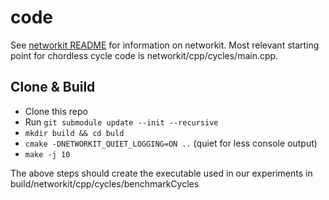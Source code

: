 # code

See [networkit README](https://github.com/CharJon/networkit#readme) for information on networkit.
Most relevant starting point for chordless cycle code is networkit/cpp/cycles/main.cpp.

## Clone & Build
- Clone this repo
- Run ```git submodule update --init --recursive```
- ```mkdir build && cd buld```
- ```cmake -DNETWORKIT_QUIET_LOGGING=ON ..``` (quiet for less console output)
- ```make -j 10```

The above steps should create the executable used in our experiments in build/networkit/cpp/cycles/benchmarkCycles
